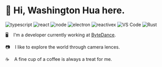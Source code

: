 # 👋 Hi, Washington Hua here.

![typescript](https://img.shields.io/badge/-typescript-000?&style=for-the-badge&logo=typescript)
![react](https://img.shields.io/badge/react-000?&style=for-the-badge&logo=react)
![node](https://img.shields.io/badge/node.js-000?&style=for-the-badge&logo=node.js)
![electron](https://img.shields.io/badge/electron-000?&style=for-the-badge&logo=electron)
![reactivex](https://img.shields.io/badge/rxjs-000?&style=for-the-badge&logo=reactivex&logoColor=B7178C)
![VS Code](https://img.shields.io/badge/-VS%20Code-000000?style=for-the-badge&logo=visualstudiocode&logoColor=blue)
![Rust](https://img.shields.io/badge/-Rust-000000?style=for-the-badge&logo=rust)

🖥  &nbsp;&nbsp; I'm a developer currently working at [ByteDance](https://www.douyin.com).

📷  &nbsp;&nbsp; I like to explore the world through camera lences.

☕️  &nbsp;&nbsp; A fine cup of a coffee is always a treat for me.
